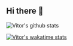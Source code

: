 ## Hi there 👋

<!--
**vitorrubim1/vitorrubim1** is a ✨ _special_ ✨ repository because its `README.md` (this file) appears on your GitHub profile.

Here are some ideas to get you started:

- 🔭 I’m currently working on ...
- 🌱 I’m currently learning ...
- 👯 I’m looking to collaborate on ...
- 🤔 I’m looking for help with ...
- 💬 Ask me about ...
- 📫 How to reach me: ...
- 😄 Pronouns: ...
- ⚡ Fun fact: ...
-->

![Vitor's github stats](https://github-readme-stats.vercel.app/api?username=vitorrubim1&show_icons=true&theme=midnight-purple)

[![Vitor's wakatime stats](https://github-readme-stats.vercel.app/api/wakatime?username=vitorrubim1)](https://github.com/anuraghazra/github-readme-stats)
